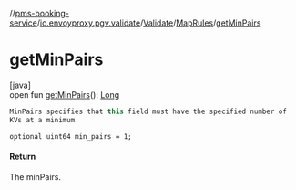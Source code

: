 //[pms-booking-service](../../../../index.md)/[io.envoyproxy.pgv.validate](../../index.md)/[Validate](../index.md)/[MapRules](index.md)/[getMinPairs](get-min-pairs.md)

# getMinPairs

[java]\
open fun [getMinPairs](get-min-pairs.md)(): [Long](https://kotlinlang.org/api/core/kotlin-stdlib/kotlin/-long/index.html)

```kotlin
MinPairs specifies that this field must have the specified number of
KVs at a minimum

```
`optional uint64 min_pairs = 1;`

#### Return

The minPairs.